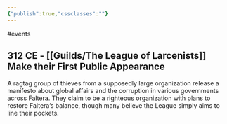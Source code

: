 ```yaml
---
{"publish":true,"cssclasses":""}
---
```



#events

## 312 CE - [[Guilds/The League of Larcenists]] Make their First Public Appearance

A ragtag group of thieves from a supposedly large organization release a manifesto about global affairs and the corruption in various governments across Faltera. They claim to be a righteous organization with plans to restore Faltera’s balance, though many believe the League simply aims to line their pockets.
